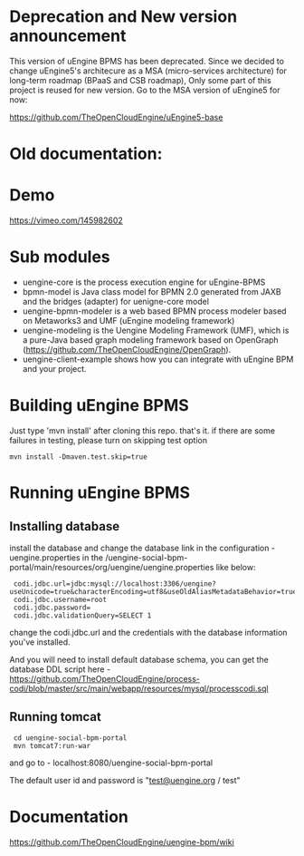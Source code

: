 # Deprecation and New version announcement

This version of uEngine BPMS has been deprecated. Since we decided to change uEngine5's architecure as a MSA (micro-services architecture) for long-term roadmap (BPaaS and CSB roadmap), Only some part of this project is reused for new version. Go to the MSA version of uEngine5 for now:

https://github.com/TheOpenCloudEngine/uEngine5-base


# Old documentation:

# Demo

https://vimeo.com/145982602


# Sub modules

* uengine-core is the process execution engine for uEngine-BPMS
* bpmn-model is Java class model for BPMN 2.0 generated from JAXB and the bridges (adapter) for uenigne-core model
* uengine-bpmn-modeler is a web based BPMN process modeler based on Metaworks3 and UMF (uEngine modeling framework)
* uengine-modeling is the Uengine Modeling Framework (UMF), which is a pure-Java based graph modeling framework based on OpenGraph (https://github.com/TheOpenCloudEngine/OpenGraph).
* uengine-client-example shows how you can integrate with uEngine BPM and your project.


# Building uEngine BPMS

Just type 'mvn install' after cloning this repo. that's it.
if there are some failures in testing, please turn on skipping test option

`
mvn install -Dmaven.test.skip=true
`

# Running uEngine BPMS

## Installing database
 install the database and change the database link in the configuration - uengine.properties in the <home>/uengine-social-bpm-portal/main/resources/org/uengine/uengine.properties like below:


     codi.jdbc.url=jdbc:mysql://localhost:3306/uengine?useUnicode=true&characterEncoding=utf8&useOldAliasMetadataBehavior=true
     codi.jdbc.username=root
     codi.jdbc.password=
     codi.jdbc.validationQuery=SELECT 1

change the codi.jdbc.url and the credentials with the database information you've installed.

And you will need to install default database schema, you can get the database DDL script here - https://github.com/TheOpenCloudEngine/process-codi/blob/master/src/main/webapp/resources/mysql/processcodi.sql

## Running tomcat

     cd uengine-social-bpm-portal
     mvn tomcat7:run-war

and go to - localhost:8080/uengine-social-bpm-portal

The default user id and password is "test@uengine.org / test"


# Documentation

https://github.com/TheOpenCloudEngine/uengine-bpm/wiki

